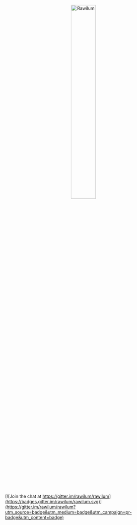 <p align="center">
    <img src="https://github.com/rawilum/rawilum/blob/dev/rawilum-logo-big.jpg?raw=true" alt="Rawilum" width="40%" height="40%" />
</p>


[![Join the chat at https://gitter.im/rawilum/rawilum](https://badges.gitter.im/rawilum/rawilum.svg)](https://gitter.im/rawilum/rawilum?utm_source=badge&utm_medium=badge&utm_campaign=pr-badge&utm_content=badge)